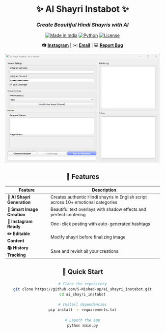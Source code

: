 <div align="center">

# ✨ AI Shayri Instabot ✨

### _Create Beautiful Hindi Shayris with AI_  

[![Made in India](https://img.shields.io/badge/MADE%20IN-INDIA-blue?style=for-the-badge)](https://en.wikipedia.org/wiki/India)
[![Python](https://img.shields.io/badge/Python-3.8+-blue?style=for-the-badge&logo=python)](https://python.org)
[![License](https://img.shields.io/badge/License-MIT-green?style=for-the-badge)](LICENSE)

📷 **[Instagram](https://instagram.com/alon_boy.in)** | ✉️ **[Email](mailto:sn19nishad@gmail.com)** | 💻 **[Report Bug](mailto:sn19nishad@gmail.com)**

![App Screenshot](fonts/image1.png)


## 🌈 Features

| Feature | Description |
|---------|-------------|
| **🤖 AI Shayri Generation** | Creates authentic Hindi shayris in English script across 10+ emotional categories |
| **🎨 Smart Image Creation** | Beautiful text overlays with shadow effects and perfect centering |
| **📸 Instagram Ready** | One-click posting with auto-generated hashtags |
| **✏️ Editable Content** | Modify shayri before finalizing image |
| **📚 History Tracking** | Save and revisit all your creations |

## 🚀 Quick Start

```bash
# Clone the repository
git clone https://github.com/S-Nishad-up/ai_shayri_instabot.git
cd ai_shayri_instabot

# Install dependencies
pip install -r requirements.txt

# Launch the app
python main.py


